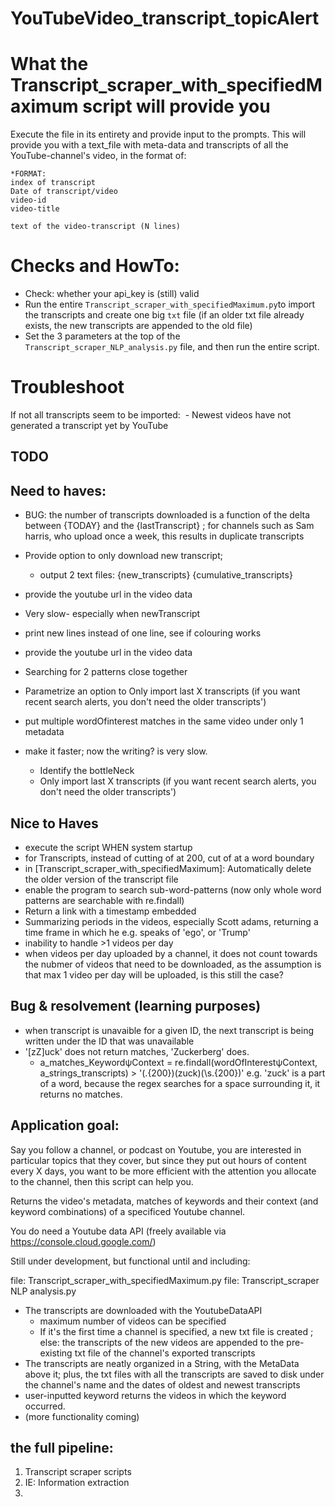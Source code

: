 # YouTubeVideo_transcript_topicAlert

# What the Transcript_scraper_with_specifiedMaximum script will provide you
Execute the file in its entirety and provide input to the prompts. This will provide you with a text_file with meta-data and transcripts of all the YouTube-channel's video, in the format of:

```
*FORMAT:
index of transcript
Date of transcript/video
video-id
video-title

text of the video-transcript (N lines)
```


# Checks and HowTo:

- Check: whether your api_key is (still) valid
- Run the entire `Transcript_scraper_with_specifiedMaximum.py`to import the transcripts and create one big `txt` file (if an older txt file already exists, the new transcripts are appended to the old file)
- Set the 3 parameters at the top of the `Transcript_scraper_NLP_analysis.py` file, and then run the entire script.


# Troubleshoot
If not all transcripts seem to be imported:
​    - Newest videos have not generated a transcript yet by YouTube


## TODO

## Need to haves:

- BUG: the number of transcripts downloaded is a function of the delta between {TODAY} and the {lastTranscript} ; for channels such as Sam harris, who upload once a week, this results in duplicate transcripts
- Provide option to only download new transcript;
    - output 2 text files: {new_transcripts} {cumulative_transcripts}
- provide the youtube url in the video data
- Very slow- especially when newTranscript
- print new lines instead of one line, see if colouring works
- provide the youtube url in the video data

- Searching for 2 patterns close together
- Parametrize an option to Only import last X transcripts (if you want recent search alerts, you don't need the older transcripts')
- put multiple wordOfinterest matches in the same video under only 1 metadata
- make it faster; now the writing? is very slow.
    - Identify the bottleNeck
    - Only import last X transcripts (if you want recent search alerts, you don't need the older transcripts')
## Nice to Haves
- execute the script WHEN system startup
- for Transcripts, instead of cutting of at 200, cut of at a word boundary
- in [Transcript_scraper_with_specifiedMaximum]: Automatically delete the older version of the transcript file
- enable the program to search sub-word-patterns (now only whole word patterns are searchable with re.findall)
- Return a link with a timestamp embedded
- Summarizing periods in the videos, especially Scott adams, returning a time frame in which he e.g. speaks of 'ego', or 'Trump'
- inability to handle >1 videos per day
- when videos per day uploaded by a channel, it does not count towards the nubmer of videos that need to be downloaded, as the assumption is that max 1 video per day will be uploaded, is this still the case?

## Bug & resolvement (learning purposes)
- when transcript is unavaible for a given ID, the next transcript is being written under the ID that was unavailable
- '[zZ]uck' does not return matches, 'Zuckerberg' does.
    - a_matches_KeywordψContext = re.findall(wordOfInterestψContext, a_strings_transcripts) > '(.{200})(zuck)(\\s.{200})' e.g. 'zuck' is a part of a word, because the regex searches for a space surrounding it, it returns no matches.


## Application goal:

  Say you follow a channel, or podcast on Youtube, you are interested in particular topics that they cover, but since they put out hours of content every X days, you want to be more efficient with the attention you allocate to the channel, then this script can help you.

 Returns the video's metadata, matches of keywords and their context (and keyword combinations) of a specificed Youtube channel.

 You do need a Youtube data API (freely available via https://console.cloud.google.com/)

Still under development, but functional until and including:

file: Transcript_scraper_with_specifiedMaximum.py
file: Transcript_scraper NLP analysis.py

* The transcripts are downloaded with the YoutubeDataAPI
  + maximum number of videos can be specified
  + If it's the first time a channel is specified, a new txt file is created ; else: the transcripts of the new videos are appended to the pre-existing txt file of the channel's exported transcripts
* The transcripts are neatly organized in a String, with the MetaData above it; plus, the txt files with all the transcripts are saved to disk under the channel's name and the dates of oldest and newest transcripts
* user-inputted keyword returns the videos in which the keyword occurred.
* (more functionality coming)


## the full pipeline:
1. Transcript scraper scripts
2. IE: Information extraction
3.
